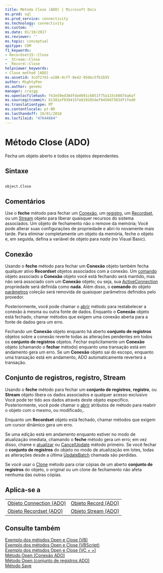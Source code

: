 ```yaml
---
title: Método Close (ADO) | Microsoft Docs
ms.prod: sql
ms.prod_service: connectivity
ms.technology: connectivity
ms.custom: ''
ms.date: 01/19/2017
ms.reviewer: ''
ms.topic: conceptual
apitype: COM
f1_keywords:
- Recordset15::Close
- _Stream::Close
- _Record::Close
helpviewer_keywords:
- Close method [ADO]
ms.assetid: 3cdf27d1-a180-4cff-8e42-95dec5fb1b55
author: MightyPen
ms.author: genemi
manager: craigg
ms.openlocfilehash: f43e59ed38dfde8091cb851f75a133c60874a6af
ms.sourcegitcommit: 61381ef939415fe019285def9450d7583df1fed0
ms.translationtype: MT
ms.contentlocale: pt-BR
ms.lasthandoff: 10/01/2018
ms.locfileid: "47644684"
---
```

# <a name="close-method-ado"></a>Método Close (ADO)
Fecha um objeto aberto e todos os objetos dependentes.  
  
## <a name="syntax"></a>Sintaxe  
  
```  
  
object.Close  
```  
  
## <a name="remarks"></a>Comentários  
 Use o **feche** método para fechar um [Conexão](../../../ado/reference/ado-api/connection-object-ado.md), um [registro](../../../ado/reference/ado-api/record-object-ado.md), um [Recordset](../../../ado/reference/ado-api/recordset-object-ado.md), ou um [Stream](../../../ado/reference/ado-api/stream-object-ado.md) objeto para liberar quaisquer recursos do sistema associados. Um objeto de fechamento não o remove da memória; Você pode alterar suas configurações de propriedade e abri-lo novamente mais tarde. Para eliminar completamente um objeto da memória, feche o objeto e, em seguida, defina a variável de objeto para *nada* (no Visual Basic).  
  
## <a name="connection"></a>Conexão  
 Usando o **feche** método para fechar um **Conexão** objeto também fecha qualquer ativo **Recordset** objetos associados com a conexão. Um [comando](../../../ado/reference/ado-api/command-object-ado.md) objeto associado a **Conexão** objeto você está fechando será mantido, mas não será associado com um **Conexão** objeto; ou seja, sua [ ActiveConnection](../../../ado/reference/ado-api/activeconnection-property-ado.md) propriedade será definida como **nada**. Além disso, o **comando** do objeto [parâmetros](../../../ado/reference/ado-api/parameters-collection-ado.md) coleção será removida de quaisquer parâmetros definidos pelo provedor.  
  
 Posteriormente, você pode chamar o [abrir](../../../ado/reference/ado-api/open-method-ado-connection.md) método para restabelecer a conexão à mesma ou outra fonte de dados. Enquanto o **Conexão** objeto está fechado, chamar métodos que exigem uma conexão aberta para a fonte de dados gera um erro.  
  
 Fechando um **Conexão** objeto enquanto há aberto **conjunto de registros** objetos sobre a conexão reverte todas as alterações pendentes em todos os **conjunto de registros** objetos. Fechar explicitamente um **Conexão** objeto (chamando o **fechar** método) enquanto uma transação está em andamento gera um erro. Se um **Conexão** objeto sai do escopo, enquanto uma transação está em andamento, ADO automaticamente reverterá a transação.  
  
## <a name="recordset-record-stream"></a>Conjunto de registros, registro, Stream  
 Usando o **feche** método para fechar um **conjunto de registros**, **registro**, ou **Stream** objeto libera os dados associados e qualquer acesso exclusivo Você pode ter tido aos dados através deste objeto específico. Posteriormente, você pode chamar o [abrir](../../../ado/reference/ado-api/open-method-ado-recordset.md) atributos de método para reabrir o objeto com o mesmo, ou modificado,.  
  
 Enquanto um **Recordset** objeto está fechado, chamar métodos que exigem um cursor dinâmico gera um erro.  
  
 Se uma edição está em andamento enquanto estiver no modo de atualização imediata, chamando o **feche** método gera um erro; em vez disso, chame o [atualizar](../../../ado/reference/ado-api/update-method.md) ou [CancelUpdate](../../../ado/reference/ado-api/cancelupdate-method-ado.md) método primeiro. Se você fechar o **conjunto de registros** do objeto no modo de atualização em lotes, todas as alterações desde a última [UpdateBatch](../../../ado/reference/ado-api/updatebatch-method.md) chamada são perdidas.  
  
 Se você usar o [Clone](../../../ado/reference/ado-api/clone-method-ado.md) método para criar cópias de um aberto **conjunto de registros** do objeto, o original ou um clone de fechamento não afeta nenhuma das outras cópias.  
  
## <a name="applies-to"></a>Aplica-se a  
  
|||  
|-|-|  
|[Objeto Connection (ADO)](../../../ado/reference/ado-api/connection-object-ado.md)|[Objeto Record (ADO)](../../../ado/reference/ado-api/record-object-ado.md)|  
|[Objeto Recordset (ADO)](../../../ado/reference/ado-api/recordset-object-ado.md)|[Objeto Stream (ADO)](../../../ado/reference/ado-api/stream-object-ado.md)|  
  
## <a name="see-also"></a>Consulte também  
 [Exemplo dos métodos Open e Close (VB)](../../../ado/reference/ado-api/open-and-close-methods-example-vb.md)   
 [Exemplo dos métodos Open e Close (VBScript)](../../../ado/reference/ado-api/open-and-close-methods-example-vbscript.md)   
 [Exemplo dos métodos Open e Close (VC + +)](../../../ado/reference/ado-api/open-and-close-methods-example-vc.md)   
 [Método Open (Conexão ADO)](../../../ado/reference/ado-api/open-method-ado-connection.md)   
 [Método Open (conjunto de registros ADO)](../../../ado/reference/ado-api/open-method-ado-recordset.md)   
 [Método Save](../../../ado/reference/ado-api/save-method.md)
